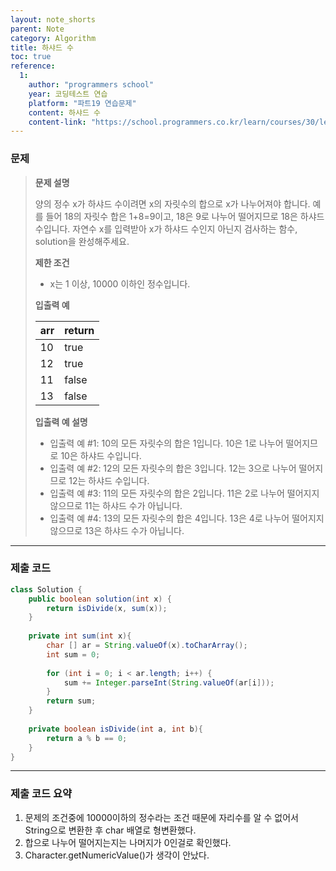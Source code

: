 ```yaml
---
layout: note_shorts
parent: Note
category: Algorithm
title: 하샤드 수
toc: true
reference:
  1: 
    author: "programmers school"
    year: 코딩테스트 연습
    platform: "파트19 연습문제"
    content: 하샤드 수
    content-link: "https://school.programmers.co.kr/learn/courses/30/lessons/12947"
---
```


### 문제

> **문제 설명**
>
> 양의 정수 x가 하샤드 수이려면 x의 자릿수의 합으로 x가 나누어져야 합니다. 예를 들어 18의 자릿수 합은 1+8=9이고, 18은 9로 나누어 떨어지므로 18은 하샤드 수입니다. 자연수 x를 입력받아 x가 하샤드 수인지 아닌지 검사하는 함수, solution을 완성해주세요.
>
> **제한 조건**
>
> - x는 1 이상, 10000 이하인 정수입니다.
>
> **입출력 예**
>
> | **arr** | **return** |
> | --- | --- |
> | 10 | true |
> | 12 | true |
> | 11 | false |
> | 13 | false |
>
>
> **입출력 예 설명**
> - 입출력 예 #1: 10의 모든 자릿수의 합은 1입니다. 10은 1로 나누어 떨어지므로 10은 하샤드 수입니다.
> - 입출력 예 #2: 12의 모든 자릿수의 합은 3입니다. 12는 3으로 나누어 떨어지므로 12는 하샤드 수입니다.
> - 입출력 예 #3: 11의 모든 자릿수의 합은 2입니다. 11은 2로 나누어 떨어지지 않으므로 11는 하샤드 수가 아닙니다.
> - 입출력 예 #4: 13의 모든 자릿수의 합은 4입니다. 13은 4로 나누어 떨어지지 않으므로 13은 하샤드 수가 아닙니다.

---

### 제출 코드

```java
class Solution {
    public boolean solution(int x) {
        return isDivide(x, sum(x));
    }
    
    private int sum(int x){
        char [] ar = String.valueOf(x).toCharArray();
        int sum = 0;
        
        for (int i = 0; i < ar.length; i++) {
            sum += Integer.parseInt(String.valueOf(ar[i]));
        }
        return sum;
    }
    
    private boolean isDivide(int a, int b){
        return a % b == 0;
    }
}
```

---

### 제출 코드 요약

1. 문제의 조건중에 10000이하의 정수라는 조건 때문에 자리수를 알 수 없어서 String으로 변환한 후 char 배열로 형변환했다.
2. 합으로 나누어 떨어지는지는 나머지가 0인걸로 확인했다.
3. Character.getNumericValue()가 생각이 안났다.